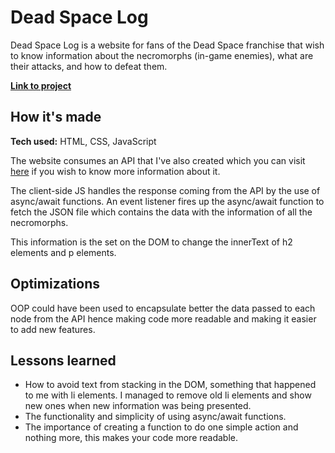 # Dead Space Log

Dead Space Log is a website for fans of the Dead Space franchise that wish to know information about the necromorphs (in-game enemies), what are their attacks, and how to defeat them.

**<a href="#"> Link to project </a>** 


## How it's made

**Tech used:** HTML, CSS, JavaScript

The website consumes an API that I've also created which you can visit <a href="https://github.com/ManuGC22/dead-space-api">here</a> if you wish to know more information about it.

The client-side JS handles the response coming from the API by the use of async/await functions. An event listener fires up the async/await function to fetch the JSON file which contains the data with the information of all the necromorphs.

This information is the set on the DOM to change the innerText of h2 elements and p elements.

## Optimizations

OOP could have been used to encapsulate better the data passed to each node from the API hence making code more readable and making it easier to add new features.

## Lessons learned

- How to avoid text from stacking in the DOM, something that happened to me with li elements. I managed to remove old li elements and show new ones when new information was being presented.
- The functionality and simplicity of using async/await functions.
- The importance of creating a function to do one simple action and nothing more, this makes your code more readable.
